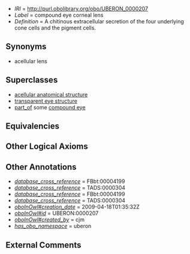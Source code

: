  * *IRI* = http://purl.obolibrary.org/obo/UBERON_0000207
 * *Label* = compound eye corneal lens
 * *Definition* = A chitinous extracellular secretion of the four underlying cone cells and the pigment cells.

## Synonyms

 * acellular lens

## Superclasses

 * [acellular anatomical structure](../../UBERON/76/UBERON_0000476.md)
 * [transparent eye structure](../../UBERON/89/UBERON_0005389.md)
 * [part_of](../../BFO/50/BFO_0000050.md) some [compound eye](../../UBERON/18/UBERON_0000018.md)

## Equivalencies


## Other Logical Axioms


## Other Annotations

 * *[database_cross_reference](../../ef/oboInOwl#hasDbXref.md)* = FBbt:00004199
 * *[database_cross_reference](../../ef/oboInOwl#hasDbXref.md)* = TADS:0000304
 * *[database_cross_reference](../../ef/oboInOwl#hasDbXref.md)* = FBbt:00004199
 * *[database_cross_reference](../../ef/oboInOwl#hasDbXref.md)* = TADS:0000304
 * *[oboInOwl#creation_date](../../oboInOwl#creation/te/oboInOwl#creation_date.md)* = 2009-04-18T01:35:32Z
 * *[oboInOwl#id](../../id/oboInOwl#id.md)* = UBERON:0000207
 * *[oboInOwl#created_by](../../oboInOwl#created/by/oboInOwl#created_by.md)* = cjm
 * *[has_obo_namespace](../../ce/oboInOwl#hasOBONamespace.md)* = uberon

## External Comments

